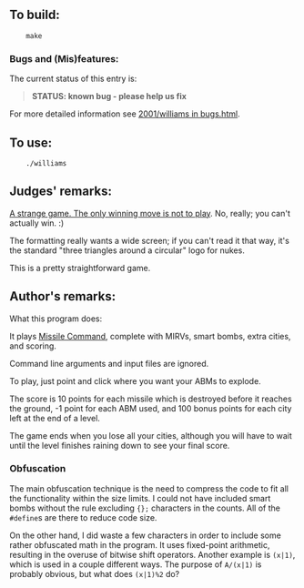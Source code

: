 ## To build:

``` <!---sh-->
    make
```


### Bugs and (Mis)features:

The current status of this entry is:

> **STATUS: known bug - please help us fix**

For more detailed information see [2001/williams in bugs.html](../../bugs.html#2001_williams).


## To use:

``` <!---sh-->
    ./williams
```


## Judges' remarks:

[A strange game. The only winning move is not to
play](https://en.wikipedia.org/wiki/WarGames). No, really; you can't
actually win. :)

The formatting really wants a wide screen; if you can't read it that way, it's
the standard "three triangles around a circular" logo for nukes.

This is a pretty straightforward game.


## Author's remarks:

What this program does:

It plays [Missile Command](https://en.wikipedia.org/wiki/Missile_Command),
complete with MIRVs, smart bombs, extra cities, and scoring.

Command line arguments and input files are ignored.

To play, just point and click where you want your ABMs to explode.

The score is 10 points for each missile which is destroyed before
it reaches the ground, -1 point for each ABM used, and 100 bonus
points for each city left at the end of a level.

The game ends when you lose all your cities, although you will have
to wait until the level finishes raining down to see your final score.

### Obfuscation

The main obfuscation technique is the need to compress the code to fit
all the functionality within the size limits.  I could not have included
smart bombs without the rule excluding `{};` characters in the counts.
All of the `#define`s are there to reduce code size.

On the other hand, I did waste a few characters in order to include
some rather obfuscated math in the program.  It uses fixed-point
arithmetic, resulting in the overuse of bitwise shift operators.
Another example is `(x|1)`, which is used in a couple different ways.
The purpose of `A/(x|1)` is probably obvious, but what does `(x|1)%2` do?


<!--

    Copyright © 1984-2024 by Landon Curt Noll. All Rights Reserved.

    You are free to share and adapt this file under the terms of this license:

        Creative Commons Attribution-ShareAlike 4.0 International (CC BY-SA 4.0)

    For more information, see:

        https://creativecommons.org/licenses/by-sa/4.0/

-->
